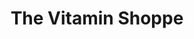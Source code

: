 ---
title: "The Vitamin Shoppe"
url: /miami/the-vitamin-shoppe-south-dixie-highway/
shop: Nahrungsergänzung
---